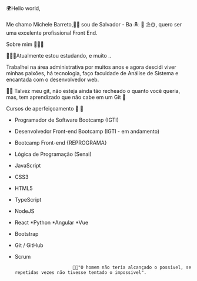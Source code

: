🌍Hello world,

Me chamo Michele Barreto,👧🏽 sou de Salvador - Ba 🏝 🌊 ⛱🌞, quero ser uma excelente profissional Front End.

Sobre mim 👩🏽‍🎓

👩🏽‍💻Atualmente estou estudando, e muito ..

Trabalhei na área administrativa por muitos anos e agora descidi viver minhas paixões, há tecnologia, faço faculdade de Análise de Sistema e encantada com o desenvolvedor web.

👩‍💻 Talvez meu git, não esteja ainda tão recheado o quanto você queria, mas, tem aprendizado que não cabe em um Git 🥰

Cursos de aperfeiçoamento  📘 💾

* Programador de Software Bootcamp (IGTI)
* Desenvolvedor Front-end  Bootcamp (IGTI - em andamento)
* Bootcamp Front-end {REPROGRAMA}
* Lógica de Programação (Senai)
* JavaScript
* CSS3
* HTML5
* TypeScript
* NodeJS
* React
*Python
*Angular
*Vue
* Bootstrap
* Git / GitHub
* Scrum


                            💪🏽"O homem não teria alcançado o possivel, se repetidas vezes não tivesse tentado o impossivel".
